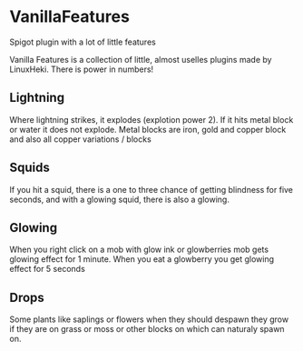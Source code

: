 # VanillaFeatures
Spigot plugin with a lot of little features

Vanilla Features is a collection of little, almost uselles plugins made by LinuxHeki. There is power in numbers!

## Lightning

Where lightning strikes, it explodes (explotion power 2). If it hits metal block or water it does not explode.
Metal blocks are iron, gold and copper block and also all copper variations / blocks

## Squids

If you hit a squid, there is a one to three chance of getting blindness for five seconds, and with a glowing squid,
there is also a glowing.

## Glowing

When you right click on a mob with glow ink or glowberries mob gets glowing effect for 1 minute.
When you eat a glowberry you get glowing effect for 5 seconds

## Drops

Some plants like saplings or flowers when they should despawn they grow if they are on grass or moss or other blocks
on which can naturaly spawn on.
